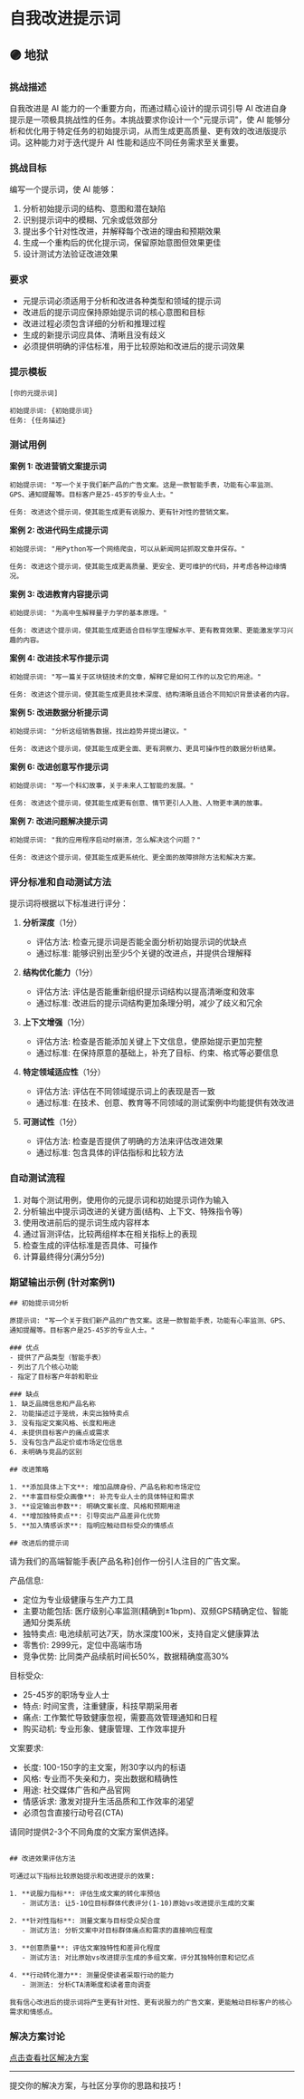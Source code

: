 # 自我改进提示词

## 🟣 地狱

### 挑战描述

自我改进是 AI 能力的一个重要方向，而通过精心设计的提示词引导 AI 改进自身提示是一项极具挑战性的任务。本挑战要求你设计一个"元提示词"，使 AI 能够分析和优化用于特定任务的初始提示词，从而生成更高质量、更有效的改进版提示词。这种能力对于迭代提升 AI 性能和适应不同任务需求至关重要。

### 挑战目标

编写一个提示词，使 AI 能够：
1. 分析初始提示词的结构、意图和潜在缺陷
2. 识别提示词中的模糊、冗余或低效部分
3. 提出多个针对性改进，并解释每个改进的理由和预期效果
4. 生成一个重构后的优化提示词，保留原始意图但效果更佳
5. 设计测试方法验证改进效果

### 要求

- 元提示词必须适用于分析和改进各种类型和领域的提示词
- 改进后的提示词应保持原始提示词的核心意图和目标
- 改进过程必须包含详细的分析和推理过程
- 生成的新提示词应具体、清晰且没有歧义
- 必须提供明确的评估标准，用于比较原始和改进后的提示词效果

### 提示模板

```
[你的元提示词]

初始提示词: {初始提示词}
任务: {任务描述}
```

### 测试用例

**案例 1: 改进营销文案提示词**

```
初始提示词: "写一个关于我们新产品的广告文案。这是一款智能手表，功能有心率监测、GPS、通知提醒等。目标客户是25-45岁的专业人士。"

任务: 改进这个提示词，使其能生成更有说服力、更有针对性的营销文案。
```

**案例 2: 改进代码生成提示词**

```
初始提示词: "用Python写一个网络爬虫，可以从新闻网站抓取文章并保存。"

任务: 改进这个提示词，使其能生成更高质量、更安全、更可维护的代码，并考虑各种边缘情况。
```

**案例 3: 改进教育内容提示词**

```
初始提示词: "为高中生解释量子力学的基本原理。"

任务: 改进这个提示词，使其能生成更适合目标学生理解水平、更有教育效果、更能激发学习兴趣的内容。
```

**案例 4: 改进技术写作提示词**

```
初始提示词: "写一篇关于区块链技术的文章，解释它是如何工作的以及它的用途。"

任务: 改进这个提示词，使其能生成更具技术深度、结构清晰且适合不同知识背景读者的内容。
```

**案例 5: 改进数据分析提示词**

```
初始提示词: "分析这组销售数据，找出趋势并提出建议。"

任务: 改进这个提示词，使其能生成更全面、更有洞察力、更具可操作性的数据分析结果。
```

**案例 6: 改进创意写作提示词**

```
初始提示词: "写一个科幻故事，关于未来人工智能的发展。"

任务: 改进这个提示词，使其能生成更有创意、情节更引人入胜、人物更丰满的故事。
```

**案例 7: 改进问题解决提示词**

```
初始提示词: "我的应用程序启动时崩溃，怎么解决这个问题？"

任务: 改进这个提示词，使其能生成更系统化、更全面的故障排除方法和解决方案。
```

### 评分标准和自动测试方法

提示词将根据以下标准进行评分：

1. **分析深度**（1分）
   - 评估方法: 检查元提示词是否能全面分析初始提示词的优缺点
   - 通过标准: 能够识别出至少5个关键的改进点，并提供合理解释

2. **结构优化能力**（1分）
   - 评估方法: 评估是否能重新组织提示词结构以提高清晰度和效率
   - 通过标准: 改进后的提示词结构更加条理分明，减少了歧义和冗余

3. **上下文增强**（1分）
   - 评估方法: 检查是否能添加关键上下文信息，使原始提示更加完整
   - 通过标准: 在保持原意的基础上，补充了目标、约束、格式等必要信息

4. **特定领域适应性**（1分）
   - 评估方法: 评估在不同领域提示词上的表现是否一致
   - 通过标准: 在技术、创意、教育等不同领域的测试案例中均能提供有效改进

5. **可测试性**（1分）
   - 评估方法: 检查是否提供了明确的方法来评估改进效果
   - 通过标准: 包含具体的评估指标和比较方法

### 自动测试流程

1. 对每个测试用例，使用你的元提示词和初始提示词作为输入
2. 分析输出中提示词改进的关键方面(结构、上下文、特殊指令等)
3. 使用改进前后的提示词生成内容样本
4. 通过盲测评估，比较两组样本在相关指标上的表现
5. 检查生成的评估标准是否具体、可操作
6. 计算最终得分(满分5分)

### 期望输出示例 (针对案例1)

```
## 初始提示词分析

原提示词: "写一个关于我们新产品的广告文案。这是一款智能手表，功能有心率监测、GPS、通知提醒等。目标客户是25-45岁的专业人士。"

### 优点
- 提供了产品类型（智能手表）
- 列出了几个核心功能
- 指定了目标客户年龄和职业

### 缺点
1. 缺乏品牌信息和产品名称
2. 功能描述过于笼统，未突出独特卖点
3. 没有指定文案风格、长度和用途
4. 未提供目标客户的痛点或需求
5. 没有包含产品定价或市场定位信息
6. 未明确与竞品的区别

## 改进策略

1. **添加具体上下文**: 增加品牌身份、产品名称和市场定位
2. **丰富目标受众画像**: 补充专业人士的具体特征和需求
3. **设定输出参数**: 明确文案长度、风格和预期用途
4. **增加独特卖点**: 引导突出产品差异化优势
5. **加入情感诉求**: 指明应触动目标受众的情感点

## 改进后的提示词

```
请为我们的高端智能手表[产品名称]创作一份引人注目的广告文案。

产品信息:
- 定位为专业级健康与生产力工具
- 主要功能包括: 医疗级别心率监测(精确到±1bpm)、双频GPS精确定位、智能通知分类系统
- 独特卖点: 电池续航可达7天，防水深度100米，支持自定义健康算法
- 零售价: 2999元，定位中高端市场
- 竞争优势: 比同类产品续航时间长50%，数据精确度高30%

目标受众:
- 25-45岁的职场专业人士
- 特点: 时间宝贵，注重健康，科技早期采用者
- 痛点: 工作繁忙导致健康忽视，需要高效管理通知和日程
- 购买动机: 专业形象、健康管理、工作效率提升

文案要求:
- 长度: 100-150字的主文案，附30字以内的标语
- 风格: 专业而不失亲和力，突出数据和精确性
- 用途: 社交媒体广告和产品官网
- 情感诉求: 激发对提升生活品质和工作效率的渴望
- 必须包含直接行动号召(CTA)

请同时提供2-3个不同角度的文案方案供选择。
```

## 改进效果评估方法

可通过以下指标比较原始提示和改进提示的效果:

1. **说服力指标**: 评估生成文案的转化率预估
   - 测试方法: 让5-10位目标群体代表评分(1-10)原始vs改进提示生成的文案

2. **针对性指标**: 测量文案与目标受众契合度
   - 测试方法: 分析文案中对目标群体痛点和需求的直接响应程度

3. **创意质量**: 评估文案独特性和差异化程度
   - 测试方法: 对比原始vs改进提示生成的多组文案，评分其独特创意和记忆点

4. **行动转化潜力**: 测量促使读者采取行动的能力
   - 测测法: 分析CTA清晰度和读者意向调查

我有信心改进后的提示词将产生更有针对性、更有说服力的广告文案，更能触动目标客户的核心需求和情感点。
```

### 解决方案讨论

[点击查看社区解决方案](https://github.com/erweixin/prompt-challenges/discussions/10)

---

提交你的解决方案，与社区分享你的思路和技巧！ 